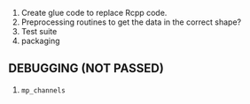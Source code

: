 1. Create glue code to replace Rcpp code.
2. Preprocessing routines to get the data in the correct shape?
3. Test suite
4. packaging



## DEBUGGING (NOT PASSED)
1. `mp_channels`